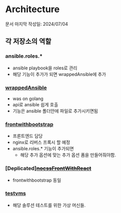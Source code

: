 # Architecture
문서 마지막 작성일: 2024/07/04

## 각 저장소의 역할
### ansible.roles.*
- ansible playbook을 roles로 관리
- 해당 기능이 추가가 되면 wrappedAnsible에 추가

### [wrappedAnsible](https://github.com/iteasy-ops-dev/wrappedAnsible)
- was on golang
- api로 ansible 쉽게 호출
- 기능은 ansible 폴더안에 파일로 추가시키면됨

### [frontwithbootstrap](https://github.com/iteasy-ops-dev/frontwithbootstrap)
- 프론트엔드 담당
- nginx로 리버스 프록시 할 예정
- ansible.roles.* 기능이 추가되면
  - 해당 추가 옵션에 맞는 추가 옵션 폼을 만들어줘야함.

### [Deplicated][~~nocssFrontWithReact~~](https://github.com/iteasy-ops-dev?tab=repositories)
- frontwithbootstrap 동일

### [testvms](https://github.com/iteasy-ops-dev/testvms)
- 해당 솔루션 테스트를 위한 가상 머신들.

